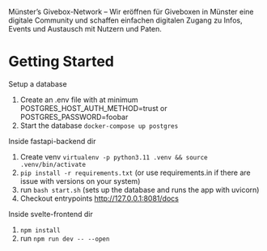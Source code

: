 Münster’s Givebox-Network – Wir eröffnen für Giveboxen in Münster eine digitale Community und schaffen einfachen digitalen Zugang zu Infos, Events und Austausch mit Nutzern und Paten.

# Getting Started

Setup a database
1. Create an .env file with at minimum POSTGRES_HOST_AUTH_METHOD=trust or POSTGRES_PASSWORD=foobar
2. Start the database `docker-compose up postgres`

Inside fastapi-backend dir
1. Create venv `virtualenv -p python3.11 .venv && source .venv/bin/activate`
2. `pip install -r requirements.txt` (or use requirements.in if there are issue with versions on your system)
3. run `bash start.sh` (sets up the database and runs the app with uvicorn)
4. Checkout entrypoints http://127.0.0.1:8081/docs

Inside svelte-frontend dir
1. `npm install`
2. run `npm run dev -- --open`
